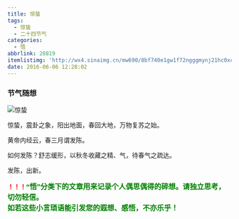 ```yaml
---
title: 惊蛰
tags:
  - 惊蛰
  - 二十四节气
categories:
  - 悟
abbrlink: 28819
itemlistimg: 'http://wx4.sinaimg.cn/mw690/8bf740e1gw1f72ngggmynj21hc0xctkq.jpg'
date: 2016-06-06 12:28:02
---
```

### 节气随想  
![惊蛰](http://wx4.sinaimg.cn/mw690/8bf740e1gw1f72ngggmynj21hc0xctkq.jpg)

惊蛰，震卦之象，阳出地面，春回大地，万物复苏之始。  

黄帝内经云，春三月谓发陈。  

如何发陈？舒志缓形，以秋冬收藏之精、气，待春气之疏达。  

发陈，出新。  


**<font color=red>！！！</font><font color=green face=微软雅黑 size=3>“悟”分类下的文章用来记录个人偶思偶得的碎想。请独立思考，切勿轻信。  
如若这些小言琐语能引发您的遐想、感悟，不亦乐乎！</font>**